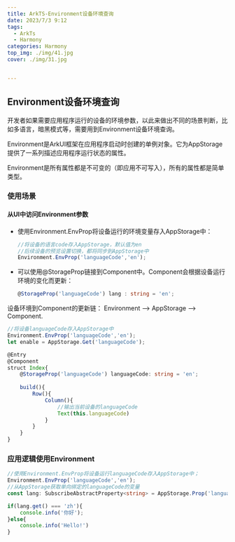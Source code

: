 ```yaml
---
title: ArkTS-Environment设备环境查询
date: 2023/7/3 9:12
tags: 
  - ArkTs
  - Harmony
categories: Harmony
top_img: ./img/41.jpg
cover: ./img/31.jpg


---
```




## Environment设备环境查询

开发者如果需要应用程序运行的设备的环境参数，以此来做出不同的场景判断，比如多语言，暗黑模式等，需要用到Environment设备环境查询。

Environment是ArkUI框架在应用程序启动时创建的单例对象。它为AppStorage提供了一系列描述应用程序运行状态的属性。

Environment是所有属性都是不可变的（即应用不可写入），所有的属性都是简单类型。



### 使用场景

#### 从UI中访问Environment参数

- 使用Environment.EnvProp将设备运行的环境变量存入AppStorage中：

  ```typescript
  //将设备的语言code存入AppStorage，默认值为en
  //后续设备的预览设置切换，都将同步到AppStorage中
  Environment.EnvProp('languageCode','en');
  ```

- 可以使用@StorageProp链接到Component中。Component会根据设备运行环境的变化而更新：

  ```typescript
  @StorageProp('languageCode') lang : string = 'en';
  ```

设备环境到Component的更新链： Environment --> AppStorage --> Component.

```typescript
//将设备languageCode存入AppStorage中
Environment.EnvProp('languageCode','en');
let enable = AppStorage.Get('languageCode');

@Entry
@Component
struct Index{
    @StorageProp('languageCode') languageCode: string = 'en';
    
    build(){
        Row(){
            Column(){
                //输出当前设备的languageCode
                Text(this.languageCode)
            }
        }
    }
}
```



### 应用逻辑使用Environment

```typescript
//使用Environment.EnvProp将设备运行languageCode存入AppStorage中；
Environment.EnvProp('languageCode','en');
//从AppStorage获取单向绑定的languageCode的变量
const lang: SubscribeAbstractProperty<string> = AppStorage.Prop('languageCode');

if(lang.get() === 'zh'){
    console.info('你好');
}else{
    console.info('Hello!')
}
```

